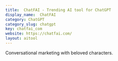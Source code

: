 ```yaml
---
title:  ChatFAI - Trending AI tool for ChatGPT
display_name:  ChatFAI
category: ChatGPT
category_slug: chatgpt
key: chatfai_com
website: https://chatfai.com/
layout: aitool
---
```


Conversational marketing with beloved characters.
